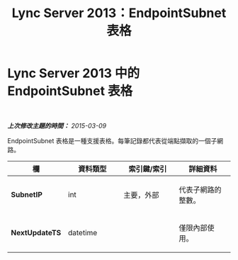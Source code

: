 ﻿---
title: Lync Server 2013：EndpointSubnet 表格
TOCTitle: EndpointSubnet 表格
ms:assetid: d62e51d6-2117-4c41-adce-08f8d9d75ce0
ms:mtpsurl: https://technet.microsoft.com/zh-tw/library/Gg398933(v=OCS.15)
ms:contentKeyID: 49292426
ms.date: 08/10/2015
mtps_version: v=OCS.15
ms.translationtype: HT
---

# Lync Server 2013 中的 EndpointSubnet 表格

 

_**上次修改主題的時間：** 2015-03-09_

EndpointSubnet 表格是一種支援表格。每筆記錄都代表從端點擷取的一個子網路。


<table>
<colgroup>
<col style="width: 25%" />
<col style="width: 25%" />
<col style="width: 25%" />
<col style="width: 25%" />
</colgroup>
<thead>
<tr class="header">
<th><strong>欄</strong></th>
<th><strong>資料類型</strong></th>
<th><strong>索引鍵/索引</strong></th>
<th><strong>詳細資料</strong></th>
</tr>
</thead>
<tbody>
<tr class="odd">
<td><p><strong>SubnetIP</strong></p></td>
<td><p>int</p></td>
<td><p>主要，外部</p></td>
<td><p>代表子網路的整數。</p></td>
</tr>
<tr class="even">
<td><p><strong>NextUpdateTS</strong></p></td>
<td><p>datetime</p></td>
<td><p></p></td>
<td><p>僅限內部使用。</p></td>
</tr>
</tbody>
</table>

